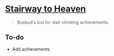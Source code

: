# [Stairway to Heaven](https://youtu.be/8pPvNqOb6RA)

> Busbud's bot for stair climbing achievements.

## To-do

* Add achievements.
